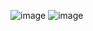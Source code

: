 ![image](https://github.com/Ranjith101/contact_app/assets/89287908/45c0ede4-ae6e-46f0-a9ef-a2877f0f56a1)
![image](https://github.com/Ranjith101/contact_app/assets/89287908/92b126a9-2825-4ebb-a844-370c1b227114)
